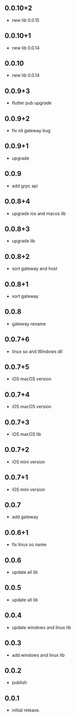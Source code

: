## 0.0.10+2

* new lib 0.0.15

## 0.0.10+1

* new lib 0.0.14

## 0.0.10

* new lib 0.0.14

## 0.0.9+3

* flutter pub upgrade

## 0.0.9+2

* fix nil gateway bug

## 0.0.9+1

* upgrade

## 0.0.9

* add grpc api

## 0.0.8+4

* upgrade ios and macos lib

## 0.0.8+3

* upgrade lib

## 0.0.8+2

* sort gateway and host

## 0.0.8+1

* sort gateway

## 0.0.8

* gateway rename

## 0.0.7+6

* linux so and Windows dll

## 0.0.7+5

* iOS macOS version

## 0.0.7+4

* iOS macOS version

## 0.0.7+3

* iOS macOS lib

## 0.0.7+2

* iOS mini version

## 0.0.7+1

* iOS mini version

## 0.0.7

* add gateway

## 0.0.6+1

* fix linux so name

## 0.0.6

* update all lib

## 0.0.5

* update all lib

## 0.0.4

* update windows and linux lib

## 0.0.3

* add windows and linux lib

## 0.0.2

* publish

## 0.0.1

* initial release.
